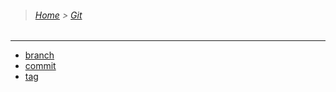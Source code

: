 > ###### [Home](/README.md) > [Git](/Git/README.md)

---

- [branch](/Git/git_branch.md)
- [commit](/Git/git_commit.md)
- [tag](/Git/git_tag.md)

